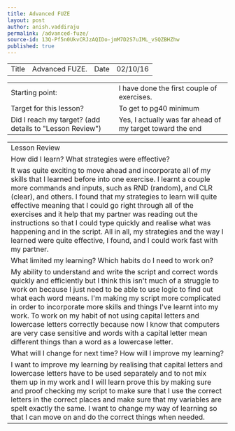 ```yaml
---
title: Advanced FUZE
layout: post
author: anish.vaddiraju
permalink: /advanced-fuze/
source-id: 13Q-Pf5n0UkvCRJzAQIDo-jmM7D2S7uIML_vSQZBHZhw
published: true
---
```

<table>
  <tr>
    <td>Title</td>
    <td>Advanced FUZE.</td>
    <td>Date</td>
    <td>02/10/16</td>
  </tr>
</table>


<table>
  <tr>
    <td>Starting point:</td>
    <td>I have done the first couple of exercises.</td>
  </tr>
  <tr>
    <td>Target for this lesson?</td>
    <td>To get to pg40 minimum</td>
  </tr>
  <tr>
    <td>Did I reach my target? 
(add details to "Lesson Review")</td>
    <td> Yes, I actually was far ahead of my target toward the end</td>
  </tr>
</table>


<table>
  <tr>
    <td>Lesson Review</td>
  </tr>
  <tr>
    <td>How did I learn? What strategies were effective? </td>
  </tr>
  <tr>
    <td>It was quite exciting to move ahead and incorporate all of my skills that I learned before into one exercise. I learnt a couple more commands and inputs, such as RND (random), and CLR (clear), and others. I found that my strategies to learn will quite effective meaning that I could go right through all of the exercises and it help that my partner was reading out the instructions so that I could type quickly and realise what was happening and in the script. All in all, my strategies and the way I learned were quite effective, I found, and I could work fast with my partner.</td>
  </tr>
  <tr>
    <td>What limited my learning? Which habits do I need to work on? </td>
  </tr>
  <tr>
    <td>My ability to understand and write the script and correct words quickly and efficiently but I think this isn't much of a struggle to work on because I just need to be able to use logic to find out what each word means. I'm making my script more complicated in order to incorporate more skills and things I've learnt into my work. To work on my habit of not using capital letters and lowercase letters correctly because now I know that computers are very case sensitive and words with a capital letter mean different things than a word as a lowercase letter. </td>
  </tr>
  <tr>
    <td>What will I change for next time? How will I improve my learning?</td>
  </tr>
  <tr>
    <td>I want to improve my learning by realising that capital letters and lowercase letters have to be used separately and to not mix them up in my work and I will learn prove this by making sure and proof checking my script to make sure that I use the correct letters in the correct places and make sure that my variables are spelt exactly the same. I want to change my way of learning so that I can move on and do the correct things when needed.  </td>
  </tr>
</table>


